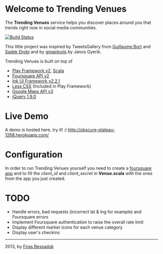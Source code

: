 # Welcome to Trending Venues

The **Trending Venues** service helps you discover places around you that trends right now in social media communities.

[![Build Status](https://travis-ci.org/fbessadok/trendingvenues.png?branch=master)](https://travis-ci.org/fbessadok/trendingvenues)

This little project was inspired by TweetsGallery from [Guillaume Bort](https://github.com/guillaumebort/devoxxfr2013) and [Sadek Drobi](https://gist.github.com/sadache/5792650) and by [gmaptools](https://github.com/janosgyerik/gmaptools) by Janos Gyerik.

Trending Venues is built on top of

* [Play Framework v2](http://www.playframework.com/), [Scala](http://www.scala-lang.org/)
* [Foursquare API v2](https://developer.foursquare.com/)
* [Ink UI Framework v2.2.1](http://ink.sapo.pt/)
* [Less CSS](http://lesscss.org/) (Included in Play Framework)
* [Google Maps API v3](https://developers.google.com/maps/documentation/javascript/)
* [jQuery 1.9.0](http://jquery.com/)

# Live Demo

A demo is hosted here, try it! :)
http://obscure-plateau-1268.herokuapp.com/

# Configuration

In order to run Trending Venues yourself you need to create a [foursquare app](https://fr.foursquare.com/developers/apps) and to fill the *client_id* and *client_secret* in **Venue.scala** with the ones from the app you just created.

# TODO

* Handle errors, bad requests (incorrect lat & lng for example) and Foursquare errors
* Implement Foursquare authentication to raise the overall rate limit
* Display different marker icons for each venue category
* Display user's checkins

-----------------

2013, by [Firas Bessadok](http://firas.bessadok.com/)